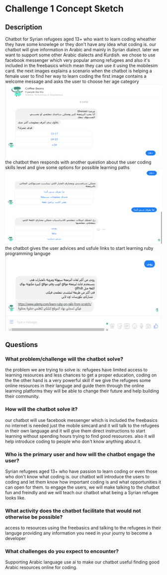 # Challenge 1 Concept Sketch

## Description


Chatbot for Syrian refugees aged 13+ who want to learn coding wheather they have some knowlege or they don't have any idea what coding is.
our chatbot will give information in Arabic and mainly in Syrian dialect. later we want to support some other Arabic dialects and Kurdish.
we chose to use facebook messenger which very popular among refugees and also it's included in the freebasics which mean they can use it using the mobilesim card.
the next images explains a scenario when the chatbot is helping a female user to find her way to learn coding
the first image contains a welcome message and asks the user to choose her age category
![alt text](1.png)
the chatbot then responds with another question about the user coding skills level and give some options for possible learning paths
![alt text](2.png)
the chatbot gives the user advices and usfule links to start learning ruby programming languge 
![alt text](3.png)


## Questions

### What problem/challenge will the chatbot solve? 

the problem we are trying to solve is: refugees have limited access to learning resources and less chances to get a proper education, coding on the the other hand is a very powerful skill if we give the refugees some online resources in their languge and guide them through the online learning platforms they will be able to change their future and help building their community.

### How will the chatbot solve it? 

our chatbot will use facebook messenger which is included the freebasics no internet is needed just the mobile simcard and it will talk to the refugees in their own language and it will give them direct instructions to start learning without spending hours trying to find good resources. also it will help introduce coding to people who don't know anything about it.

### Who is the primary user and how will the chatbot engage the user?

Syrian refugees aged 13+ who have passion to learn coding or even those who don't know what coding is. our chatbot will introduce the users to coding and let them know how important coding is and what opportunities it can open for them. to engage the users, we will make talking to the chatbot  fun and freindly and we will teach our chatbot what  being a Syrian refugee looks like.

### What activity does the chatbot facilitate that would not otherwise be possible? 

access to resources using the freebasics and talking to the refugees in their languge providing any information you need in your journy to become a developer

### What challenges do you expect to encounter?

Supporting Arabic language
use ai to make our chatbot useful
finding good Arabic resources online for coding.
